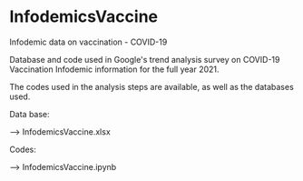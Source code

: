 # InfodemicsVaccine
Infodemic data on vaccination - COVID-19

Database and code used in Google's trend analysis survey on COVID-19 Vaccination Infodemic information for the full year 2021.

The codes used in the analysis steps are available, as well as the databases used.

Data base:

--> InfodemicsVaccine.xlsx

Codes:

--> InfodemicsVaccine.ipynb
